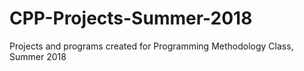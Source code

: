 # CPP-Projects-Summer-2018
Projects and programs created for Programming Methodology Class, Summer 2018
